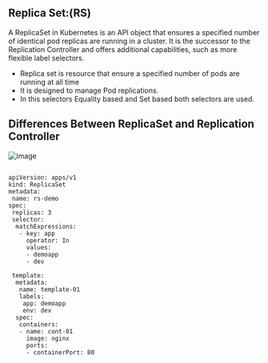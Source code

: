 ## Replica Set:(RS)
A ReplicaSet in Kubernetes is an API object that ensures a specified number of identical pod replicas are running in a cluster. It is the successor to the Replication Controller and offers additional capabilities, such as more flexible label selectors.

- Replica set is resource that ensure a specified number of pods are running at all time
- It is designed to manage Pod replications.
- In this selectors Equality based and Set based both selectors are used.

## Differences Between ReplicaSet and Replication Controller
![image](https://github.com/user-attachments/assets/8aaa6f2f-1dea-4e3c-ad29-dab26a5ab035)

````

apiVersion: apps/v1
kind: ReplicaSet
metadata:
 name: rs-demo
spec:
 replicas: 3
 selector:
  matchExpressions:
   - key: app
     operator: In
     values:
     - demoapp
     - dev

 template:
  metadata:
   name: template-01
   labels:
    app: demoapp
    env: dev
  spec:
   containers:
   - name: cont-01
     image: nginx
     ports:
     - containerPort: 80
````
